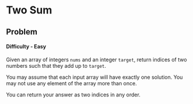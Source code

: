 # Two Sum

## Problem

#### Difficulty - Easy

Given an array of integers `nums` and an integer `target`, return indices of two numbers such that they add up to `target`.  
  
You may assume that each input array will have exactly one solution. You may not use any element of the array more than once.

You can return your answer as two indices in any order.
